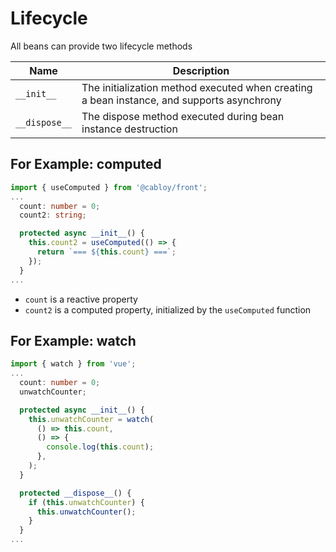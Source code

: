 # Lifecycle

All beans can provide two lifecycle methods

| Name          | Description                                                                               |
| ------------- | ----------------------------------------------------------------------------------------- |
| `__init__`    | The initialization method executed when creating a bean instance, and supports asynchrony |
| `__dispose__` | The dispose method executed during bean instance destruction                              |

## For Example: computed

```typescript
import { useComputed } from '@cabloy/front';
...
  count: number = 0;
  count2: string;

  protected async __init__() {
    this.count2 = useComputed(() => {
      return `=== ${this.count} ===`;
    });
  }
...
```

- `count` is a reactive property
- `count2` is a computed property, initialized by the `useComputed` function

## For Example: watch

```typescript
import { watch } from 'vue';
...
  count: number = 0;
  unwatchCounter;

  protected async __init__() {
    this.unwatchCounter = watch(
      () => this.count,
      () => {
        console.log(this.count);
      },
    );
  }

  protected __dispose__() {
    if (this.unwatchCounter) {
      this.unwatchCounter();
    }
  }
...
```
